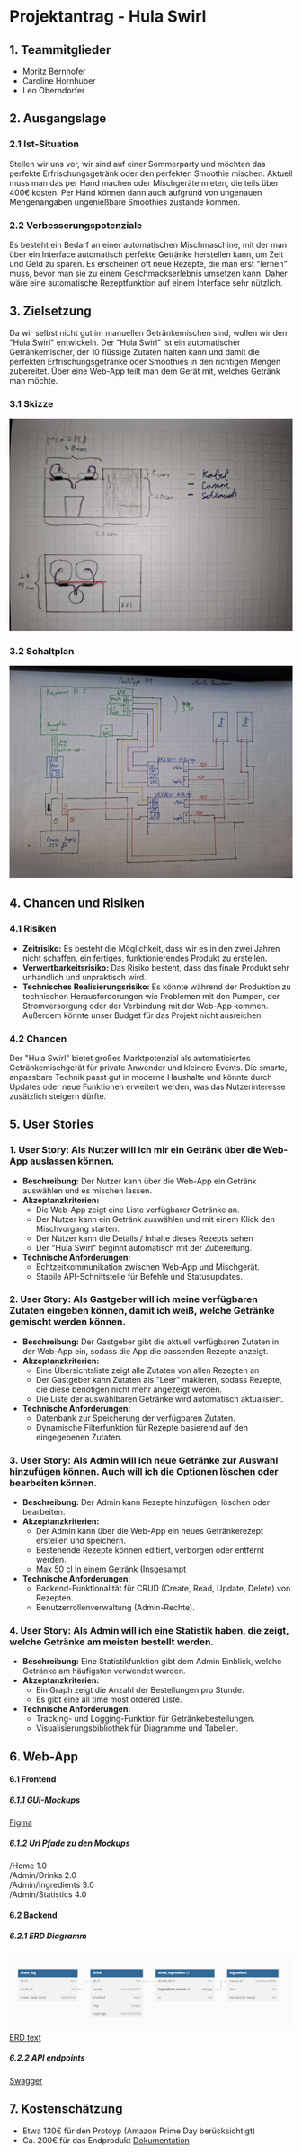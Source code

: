 # Projektantrag - Hula Swirl

## 1. Teammitglieder
* Moritz Bernhofer
* Caroline Hornhuber
* Leo Oberndorfer

## 2. Ausgangslage

### 2.1 Ist-Situation
Stellen wir uns vor, wir sind auf einer Sommerparty und möchten das perfekte Erfrischungsgetränk oder den perfekten Smoothie mischen. Aktuell muss man das per Hand machen oder Mischgeräte mieten, die teils über 400€ kosten. Per Hand können dann auch aufgrund von ungenauen Mengenangaben ungenießbare Smoothies zustande kommen. 

### 2.2 Verbesserungspotenziale
Es besteht ein Bedarf an einer automatischen Mischmaschine, mit der man über ein Interface automatisch perfekte Getränke herstellen kann, um Zeit und Geld zu sparen. Es erscheinen oft neue Rezepte, die man erst "lernen" muss, bevor man sie zu einem Geschmackserlebnis umsetzen kann. Daher wäre eine automatische Rezeptfunktion auf einem Interface sehr nützlich.

## 3. Zielsetzung
Da wir selbst nicht gut im manuellen Getränkemischen sind, wollen wir den "Hula Swirl" entwickeln. Der "Hula Swirl" ist ein automatischer Getränkemischer, der 10 flüssige Zutaten halten kann und damit die perfekten Erfrischungsgetränke oder Smoothies in den richtigen Mengen zubereitet. Über eine Web-App teilt man dem Gerät mit, welches Getränk man möchte.


### 3.1 Skizze
![](assets/Skizze.jpg)

### 3.2 Schaltplan
![](assets/Schaltplan.jpg)

## 4. Chancen und Risiken

### 4.1 Risiken
* **Zeitrisiko:** Es besteht die Möglichkeit, dass wir es in den zwei Jahren nicht schaffen, ein fertiges, funktionierendes Produkt zu erstellen.
* **Verwertbarkeitsrisiko:** Das Risiko besteht, dass das finale Produkt sehr unhandlich und unpraktisch wird.
* **Technisches Realisierungsrisiko:** Es könnte während der Produktion zu technischen Herausforderungen wie Problemen mit den Pumpen, der Stromversorgung oder der Verbindung mit der Web-App kommen. Außerdem könnte unser Budget für das Projekt nicht ausreichen.

### 4.2 Chancen
Der "Hula Swirl" bietet großes Marktpotenzial als automatisiertes Getränkemischgerät für private Anwender und kleinere Events. Die smarte, anpassbare Technik passt gut in moderne Haushalte und könnte durch Updates oder neue Funktionen erweitert werden, was das Nutzerinteresse zusätzlich steigern dürfte.

## 5. User Stories
### 1. User Story: Als Nutzer will ich mir ein Getränk über die Web-App auslassen können.
- **Beschreibung:** Der Nutzer kann über die Web-App ein Getränk auswählen und es mischen lassen.
- **Akzeptanzkriterien:**
  - Die Web-App zeigt eine Liste verfügbarer Getränke an.
  - Der Nutzer kann ein Getränk auswählen und mit einem Klick den Mischvorgang starten.
  - Der Nutzer kann die Details / Inhalte dieses Rezepts sehen
  - Der "Hula Swirl" beginnt automatisch mit der Zubereitung.
- **Technische Anforderungen:**
  - Echtzeitkommunikation zwischen Web-App und Mischgerät.
  - Stabile API-Schnittstelle für Befehle und Statusupdates.

### 2. User Story: Als Gastgeber will ich meine verfügbaren Zutaten eingeben können, damit ich weiß, welche Getränke gemischt werden können.
- **Beschreibung:** Der Gastgeber gibt die aktuell verfügbaren Zutaten in der Web-App ein, sodass die App die passenden Rezepte anzeigt.
- **Akzeptanzkriterien:**
  - Eine Übersichtsliste zeigt alle Zutaten von allen Rezepten an
  - Der Gastgeber kann Zutaten als "Leer" makieren, sodass Rezepte, die diese benötigen nicht mehr angezeigt werden.
  - Die Liste der auswählbaren Getränke wird automatisch aktualisiert.
- **Technische Anforderungen:**
  - Datenbank zur Speicherung der verfügbaren Zutaten.
  - Dynamische Filterfunktion für Rezepte basierend auf den eingegebenen Zutaten.

### 3. User Story: Als Admin will ich neue Getränke zur Auswahl hinzufügen können. Auch will ich die Optionen löschen oder bearbeiten können.
- **Beschreibung:** Der Admin kann Rezepte hinzufügen, löschen oder bearbeiten.
- **Akzeptanzkriterien:**
  - Der Admin kann über die Web-App ein neues Getränkerezept erstellen und speichern.
  - Bestehende Rezepte können editiert, verborgen oder entfernt werden.
  - Max 50 cl In einem Getränk (Insgesampt
- **Technische Anforderungen:**
  - Backend-Funktionalität für CRUD (Create, Read, Update, Delete) von Rezepten.
  - Benutzerrollenverwaltung (Admin-Rechte).

### 4. User Story: Als Admin will ich eine Statistik haben, die zeigt, welche Getränke am meisten bestellt werden.
- **Beschreibung:** Eine Statistikfunktion gibt dem Admin Einblick, welche Getränke am häufigsten verwendet wurden.
- **Akzeptanzkriterien:**
  - Ein Graph zeigt die Anzahl der Bestellungen pro Stunde.
  - Es gibt eine all time most ordered Liste.
- **Technische Anforderungen:**
  - Tracking- und Logging-Funktion für Getränkebestellungen.
  - Visualisierungsbibliothek für Diagramme und Tabellen.

## 6. Web-App

#### 6.1 Frontend

##### 6.1.1 GUI-Mockups
[Figma](https://www.figma.com/design/Kv5zzkLDU8AcD5gaHvIsNp/HulaSwirl?node-id=3-4&t=TftDCDX82oTWYwnj-1)

##### 6.1.2 Url Pfade zu den Mockups

/Home				1.0\
/Admin/Drinks			2.0	\
/Admin/Ingredients		3.0\
/Admin/Statistics		4.0

#### 6.2 Backend

##### 6.2.1 ERD Diagramm
![](assets/ERD.png)
[ERD text](https://github.com/SYP-AHIF-2024-25-26/HulaSwirl/blob/main/assets/ERD.txt)

##### 6.2.2 API endpoints
[Swagger](https://github.com/SYP-AHIF-2024-25-26/HulaSwirl/blob/main/assets/openapi_doc.yaml)

## 7. Kostenschätzung

- Etwa 130€ für den Protoyp (Amazon Prime Day berücksichtigt)
- Ca. 200€ für das Endprodukt
  [Dokumentation](https://github.com/SYP-AHIF-2024-25-26/HulaSwirl/blob/main/hardware/SYP%20Projekt%20Money%20Managment.xlsx)

